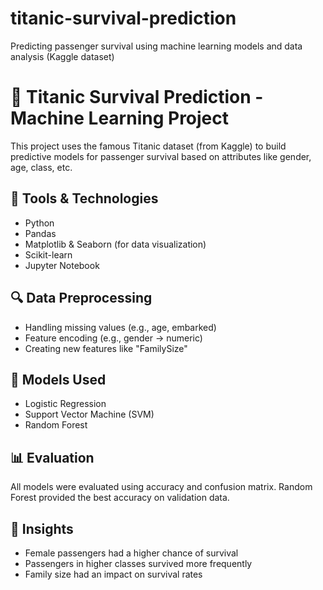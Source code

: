 # titanic-survival-prediction
Predicting passenger survival using machine learning models and data analysis (Kaggle dataset)
# 🚢 Titanic Survival Prediction - Machine Learning Project

This project uses the famous Titanic dataset (from Kaggle) to build predictive models for passenger survival based on attributes like gender, age, class, etc.

## 🔧 Tools & Technologies
- Python
- Pandas
- Matplotlib & Seaborn (for data visualization)
- Scikit-learn
- Jupyter Notebook

## 🔍 Data Preprocessing
- Handling missing values (e.g., age, embarked)
- Feature encoding (e.g., gender → numeric)
- Creating new features like "FamilySize"

## 🧠 Models Used
- Logistic Regression
- Support Vector Machine (SVM)
- Random Forest

## 📊 Evaluation
All models were evaluated using accuracy and confusion matrix. Random Forest provided the best accuracy on validation data.

## 📌 Insights
- Female passengers had a higher chance of survival
- Passengers in higher classes survived more frequently
- Family size had an impact on survival rates
